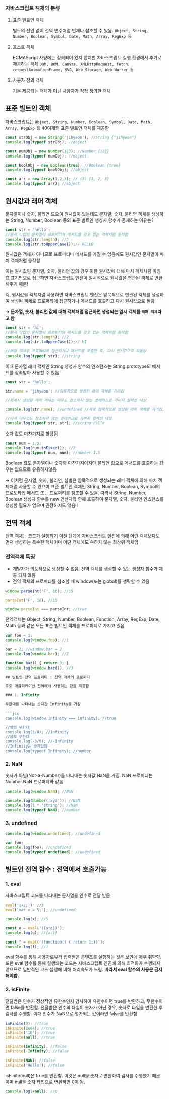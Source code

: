 ### 자바스크립트 객체의 분류

1. 표준 빌트인 객체
    
    별도의 선언 없이 전역 변수처럼 언제나 참조할 수 있음. `Object, String, Number, Boolean, Symbol, Date, Math, Array, RegExp 등`
    
2. 호스트 객체
    
    ECMAScript 사양에는 정의되어 있지 않지만 자바스크립트 실행 환경에서 추가로 제공하는 객체 `DOM, BOM, Canvas, XMLHttpRequest, fetch, requestAnimationFrame, SVG, Web Storage, Web Worker 등` 
    
3. 사용자 정의 객체
    
    기본 제공되는 객체가 아닌 사용자가 직접 정의한 객체
    

## 표준 빌트인 객체

자바스크립트는 `Object, String, Number, Boolean, Symbol, Date, Math, Array, RegExp 등` 40여개의 표준 빌트인 객체를 제공함

```jsx
const strObj = new String('jihyeon'); //String {"jihyeon"}
console.log(typeof strObj); //object

const numObj = new Number(123); //Number {123}
console.log(typeof numObj); //object

const boolObj = new Boolean(true); //Boolean {true}
console.log(typeof boolObj); //object

const arr = new Array(1,2,3); // (3) {1, 2, 3}
console.log(typeof arr); //object
```

## 원시값과 래퍼 객체

문자열이나 숫자, 불리언 드으이 원시값이 있는데도 문자열, 숫자, 불리언 객체를 생성하는 String, Number, Boolean 등의 표준 빌트인 생성자 함수가 존재하는 이유는?

```jsx
const str = 'hello';
//원시 타입인 문자열이 프로퍼티와 메서드를 갖고 있는 객체처럼 동작함
console.log(str.length); //5
console.log(str.toUpperCase());// HELLO
```

원시값은 객체가 아니므로 프로퍼티나 메서드를 가질 수 없음에도 원시값인 문자열이 마치 객체처럼 동작함

이는 원시값인 문자열, 숫자, 불리언 값의 경우 이들 원시값에 대해 마치 객체처럼 마침표 표기법으로 접근하면 자바스크립트 엔진이 일시적으로 원시값을 연관된 객체로 변환해주기 때문!

즉, 원시값을 객체처럼 사용하면 자바스크립트 엔진은 암묵적으로 연관된 객체를 생성하여 생성된 객체로 프로퍼티에 접근하거나 메서드를 호출하고 다시 원시값으로 돌림

**→ 문자열, 숫자, 불리언 값에 대해 객체처럼 접근하면 생성되는 임시 객체를 `래퍼 객체`라고 함**

```jsx
const str = 'hi';
//원시 타입인 문자열이 프로퍼티와 메서드를 갖고 있는 객체처럼 동작함
console.log(str.length); //2
console.log(str.toUpperCase());// HI

//래퍼 객체로 프로퍼티에 접근하거나 메서드를 호출한 후, 다시 원시값으로 되돌림
console.log(typeof str); //string
```

이때 문자열 래퍼 객체인 String 생성자 함수의 인스턴스는 String.prototype의 메서드를 상속받아 사용할 수 있음
```jsx
const str = 'hello';

str.name = 'jihyeon'; //암묵적으로 생성된 래퍼 객체를 가리킴

//위에서 생성된 래퍼 객체는 아무도 참조하지 않는 상태이므로 가비지 컬렉션 대상

console.log(str.name); //undefined //새로 암묵적으로 생성된 래퍼 객체를 가리킴, name프로퍼티가 존재하지 않음

//다시 아무것도 참조하지 않는 상태이므로 가비지 컬렉션 대상
console.log(typeof str, str); //string hello
```

숫자 값도 마찬가지로 할당됨

```jsx
const num = 1.5;
console.log(num.toFixed()); //2
console.log(typeof num, num); //number 1.5
```

Boolean 값도 문자열이나 숫자와 마찬가지이지만 불리언 값으로 메서드를 호출하는 경우는 없으므로 유용하지않음

→ 이처럼 문자열, 숫자, 불리언, 심벌은 암묵적으로 생성되는 래퍼 객체에 의해 마치 객체처럼 사용할 수 있으며 표준 빌트인 객체인 String, Number, Boolean, Symbol의 프로토타입 메서드 또는 프로퍼티를 참조할 수 있음. 따라서 String, Number, Boolean 생성자 함수를 new 연산자와 함께 호출하여 문자열, 숫자, 불리언 인스턴스를 생성할 필요가 없으며 권장하지도 않음!!

## 전역 객체

전역 객체는 코드가 실행되기 이전 단계에 자바스크립트 엔진에 의해 어떤 객체보다도 먼저 생성하는 특수한 객체이며 어떤 객체에도 속하지 않는 최상위 객체임

### 전역객체 특징

- 개발자가 의도적으로 생성할 수 없음. 전역 객체를 생성할 수 있는 생성자 함수가 제공 되지 않음
- 전역 객체의 프로퍼티를 참조할 때 window(또는 global)를 생략할 수 있음

```jsx
window.parseInt('F', 16); //15

parseInt('F', 16); //15

window.parseInt === parseInt; //true
```

전역객체는 Object, String, Number, Boolean, Function, Array, RegExp, Date, Math 등과 같은 모든 표준 빌트인 객체를 프로퍼티로 가지고 있음

```jsx
var foo = 1;
console.log(window.foo); //1

bar = 2; //window.bar = 2
console.log(window.bar); //2

function baz() { return 3; }
console.log(window.baz()); //3

## 빌트인 전역 프로퍼티 : 전역 객체의 프로퍼티

주로 애플리케이션 전역에서 사용하는 값을 제공함

### 1. Infinity

무한대를 나타내는 숫자값 Infinity를 가짐

```jsx
console.log(window.Infinity === Infinity); //true

//양의 무한대
console.log(3/0); //Infinity
//음의 무한대
console.log(-3/0); //-Infinity
//Infinity는 숫자값임
console.log(typeof Infinity); //number
```

### 2. NaN

숫자가 아님(Not-a-Number)을 나타내는 숫자값 NaN을 가짐. NaN 프로퍼티는 Number.NaN 프로퍼티와 같음

```jsx
console.log(window.NaN); //NaN

console.log(Number('xyz')); //NaN
console.log(1 * 'string'); //NaN
console.log(typeof NaN); //number
```

### 3. undefined

```jsx
console.log(window.undefined); //undefined

var foo;
console.log(foo); //undefined
console.log(typeof undefined); //undefined
```

## 빌트인 전역 함수 : 전역에서 호출가능

### 1. eval

자바스크립트 코드를 나타내는 문자열을 인수로 전달 받음

```jsx
eval('1+2;')' //3
eval('var x = 5;'); //undefined

console.log(x); //5

const o = eval('({a:q})'); 
console.log(o); //{a:1}

const f = eval('(function() { return 1;})');
console.log(f); //1
```

eval 함수를 통해 사용자로부터 입력받은 콘텐츠를 실행하는 것은 보안에 매우 취약함. 또한 eval 함수를 통해 실행되는 코드는 자바스크립트 엔진에 의해 최적화가 수행되지 않으므로 일반적인 코드 실행에 비해 처리속도가 느림. **따라서 eval 함수의 사용은 금지해야함.**

### 2. isFinite

전달받은 인수가 정상적인 유한수인지 검사하여 유한수이면 true를 반환하고, 무한수이면 false를 반환함. 전달받은 인수의 타입이 숫자가 아닌 경우, 숫자로 타입을 변환한 후 검사를 수행함. 이때 인수가 NaN으로 평가되는 값이라면 false를 반환함

```jsx
inFinite(0); //true
isFinite(2e64); //true
isFinite('10'); //true
isFinite(null); //true

isFinite(Infinity); //false
isFinite(-Infinity); //false

isFinite(NaN); //false
isFinite('Hello'); //false
```

isFinite(null)은 true를 반환함. 이것은 null을 숫자로 변한화여 검사를 수행했기 때문이며 null을 숫자 타입으로 변환하면 0이 됨.

```jsx
console.log(+null); //0
```